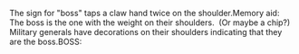 The sign for "boss" taps a claw hand twice on the shoulder.Memory aid: 
  The boss is the one with the weight on their shoulders.  (Or maybe a
  chip?)  Military generals have decorations on their shoulders indicating
  that they are the boss.BOSS: